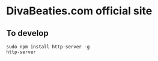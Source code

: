 # DivaBeaties.com official site

## To develop

```shell
sudo npm install http-server -g
http-server
```
